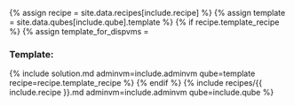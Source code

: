 {% assign recipe = site.data.recipes[include.recipe] %}
{% assign template = site.data.qubes[include.qube].template %}
{% if recipe.template_recipe %}
{% assign template_for_dispvms = 
### Template:
  {% include solution.md adminvm=include.adminvm qube=template recipe=recipe.template_recipe %}
{% endif %}
{% include recipes/{{ include.recipe }}.md adminvm=include.adminvm qube=include.qube %}
